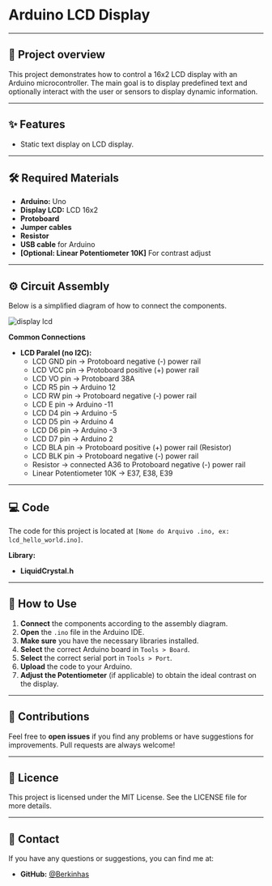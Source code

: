 # Arduino LCD Display

---

## 🚀 Project overview

This project demonstrates how to control a 16x2 LCD display with an Arduino microcontroller. The main goal is to display predefined text and optionally interact with the user or sensors to display dynamic information.

---

## ✨ Features

* Static text display on LCD display.

---

## 🛠️ Required Materials

* **Arduino:** Uno
* **Display LCD:** LCD 16x2
* **Protoboard**
* **Jumper cables**
* **Resistor**
* **USB cable** for Arduino
* **[Optional: Linear Potentiometer 10K]** For contrast adjust

---

## ⚙️ Circuit Assembly

Below is a simplified diagram of how to connect the components.

![display lcd](https://github.com/user-attachments/assets/04c145bc-b20b-4865-ac3b-9825ee0a5f43)


**Common Connections**

* **LCD Paralel (no I2C):**
    * LCD GND pin → Protoboard negative (-) power rail
    * LCD VCC pin → Protoboard positive (+) power rail
    * LCD VO pin → Protoboard 38A
    * LCD R5 pin → Arduino 12
    * LCD RW pin → Protoboard negative (-) power rail
    * LCD E pin → Arduino -11
    * LCD D4 pin → Arduino -5
    * LCD D5 pin → Arduino 4
    * LCD D6 pin → Arduino -3
    * LCD D7 pin → Arduino 2
    * LCD BLA pin → Protoboard positive (+) power rail (Resistor)
    * LCD BLK pin → Protoboard negative (-) power rail
    * Resistor → connected A36 to Protoboard negative (-) power rail
    * Linear Potentiometer 10K → E37, E38, E39


---

## 💻 Code

The code for this project is located at `[Nome do Arquivo .ino, ex: lcd_hello_world.ino]`.

**Library:**

* **LiquidCrystal.h**

---

## 🚀 How to Use

1. **Connect** the components according to the assembly diagram.
2. **Open** the `.ino` file in the Arduino IDE.
3. **Make sure** you have the necessary libraries installed.
4. **Select** the correct Arduino board in `Tools > Board`.
5. **Select** the correct serial port in `Tools > Port`.
6. **Upload** the code to your Arduino.
7. **Adjust the Potentiometer** (if applicable) to obtain the ideal contrast on the display.

---

## 🤝 Contributions

Feel free to **open issues** if you find any problems or have suggestions for improvements. Pull requests are always welcome!

---

## 📝 Licence

This project is licensed under the MIT License. See the LICENSE file for more details.

---

## 📧 Contact

If you have any questions or suggestions, you can find me at:

* **GitHub:** [@Berkinhas](https://github.com/Berkinhas)
